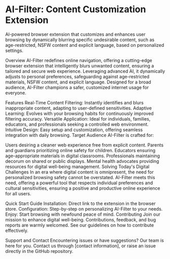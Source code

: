 # AI-Filter: Content Customization Extension
Al-powered browser extension that customizes and enhances user browsing by dynamically blurring specific undesirable content, such as age-restricted, NSFW content and explicit language, based on personalized settings.

Overview
AI-Filter redefines online navigation, offering a cutting-edge browser extension that intelligently blurs unwanted content, ensuring a tailored and secure web experience. Leveraging advanced AI, it dynamically adjusts to personal preferences, safeguarding against age-restricted materials, NSFW content, and explicit language. Designed for a broad audience, AI-Filter champions a safer, customized internet usage for everyone.

Features
Real-Time Content Filtering: Instantly identifies and blurs inappropriate content, adapting to user-defined sensitivities.
Adaptive Learning: Evolves with your browsing habits for continuously improved filtering accuracy.
Versatile Application: Ideal for individuals, families, educators, and professionals seeking a controlled web environment.
Intuitive Design: Easy setup and customization, offering seamless integration with daily browsing.
Target Audience
AI-Filter is crafted for:

Users desiring a cleaner web experience free from explicit content.
Parents and guardians prioritizing online safety for children.
Educators ensuring age-appropriate materials in digital classrooms.
Professionals maintaining decorum on shared or public displays.
Mental health advocates providing resources for digital well-being management.
Solving Today's Digital Challenges
In an era where digital content is omnipresent, the need for personalized browsing safety cannot be overstated. AI-Filter meets this need, offering a powerful tool that respects individual preferences and cultural sensitivities, ensuring a positive and productive online experience for all users.

Quick Start Guide
Installation: Direct link to the extension in the browser store.
Configuration: Step-by-step on personalizing AI-Filter to your needs.
Enjoy: Start browsing with newfound peace of mind.
Contributing
Join our mission to enhance digital well-being. Contributions, feedback, and bug reports are warmly welcomed. See our guidelines on how to contribute effectively.

Support and Contact
Encountering issues or have suggestions? Our team is here for you. Contact us through [contact information], or raise an issue directly in the GitHub repository.
